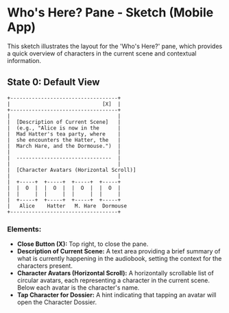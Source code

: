 # Who's Here? Pane - Sketch (Mobile App)

This sketch illustrates the layout for the 'Who's Here?' pane, which provides a quick overview of characters in the current scene and contextual information.

## State 0: Default View

```
+-----------------------------------+
|                              [X]  |
+-----------------------------------+
|                                   |
|  [Description of Current Scene]   |
|  (e.g., "Alice is now in the      |
|  Mad Hatter's tea party, where    |
|  she encounters the Hatter, the   |
|  March Hare, and the Dormouse.")  |
|                                   |
|  -------------------------------  |
|                                   |
|  [Character Avatars (Horizontal Scroll)]
|                                   |
|  +-----+  +-----+  +-----+  +-----+
|  |  O  |  |  O  |  |  O  |  |  O  |
|  |     |  |     |  |     |  |     |
|  +-----+  +-----+  +-----+  +-----+
|   Alice    Hatter   M. Hare  Dormouse
+-----------------------------------+
```

### Elements:
*   **Close Button (X):** Top right, to close the pane.
*   **Description of Current Scene:** A text area providing a brief summary of what is currently happening in the audiobook, setting the context for the characters present.
*   **Character Avatars (Horizontal Scroll):** A horizontally scrollable list of circular avatars, each representing a character in the current scene. Below each avatar is the character's name.
*   **Tap Character for Dossier:** A hint indicating that tapping an avatar will open the Character Dossier.
